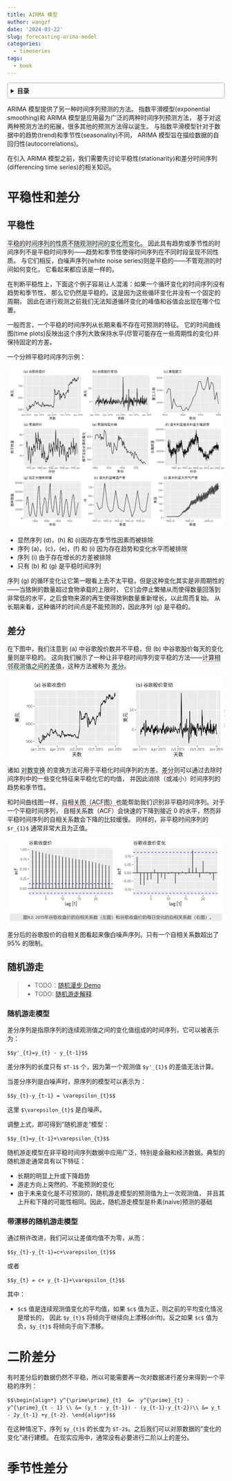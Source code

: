 ```yaml
---
title: AIRMA 模型
author: wangzf
date: '2024-03-22'
slug: forecasting-arima-model
categories:
  - timeseries
tags:
  - book
---
```


<style>
details {
    border: 1px solid #aaa;
    border-radius: 4px;
    padding: .5em .5em 0;
}
summary {
    font-weight: bold;
    margin: -.5em -.5em 0;
    padding: .5em;
}
details[open] {
    padding: .5em;
}
details[open] summary {
    border-bottom: 1px solid #aaa;
    margin-bottom: .5em;
}
img {
    pointer-events: none;
}
</style>

<details><summary>目录</summary><p>

- [平稳性和差分](#平稳性和差分)
  - [平稳性](#平稳性)
  - [差分](#差分)
  - [随机游走](#随机游走)
    - [随机游走模型](#随机游走模型)
    - [带漂移的随机游走模型](#带漂移的随机游走模型)
- [二阶差分](#二阶差分)
- [季节性差分](#季节性差分)
</p></details><p></p>

ARIMA 模型提供了另一种时间序列预测的方法。
指数平滑模型(exponential smoothing)和 ARIMA 模型是应用最为广泛的两种时间序列预测方法，
基于对这两种预测方法的拓展，很多其他的预测方法得以诞生。
与指数平滑模型针对于数据中的趋势(trend)和季节性(seasonality)不同，
ARIMA 模型旨在描绘数据的自回归性(autocorrelations)。

在引入 ARIMA 模型之前，我们需要先讨论平稳性(stationarity)和差分时间序列(differencing time series)的相关知识。

# 平稳性和差分

## 平稳性

<span style='border-bottom:1.5px dashed red;'>平稳的时间序列的性质不随观测时间的变化而变化。</span> 
因此具有趋势或季节性的时间序列不是平稳时间序列——趋势和季节性使得时间序列在不同时段呈现不同性质。
与它们相反，白噪声序列(white noise series)则是平稳的——不管观测的时间如何变化，
它看起来都应该是一样的。

在判断平稳性上，下面这个例子容易让人混淆：如果一个循环变化的时间序列没有趋势和季节性，
那么它仍然是平稳的。这是因为这些循环变化并没有一个固定的周期，
因此在进行观测之前我们无法知道循环变化的峰值和谷值会出现在哪个位置。

一般而言，一个平稳的时间序列从长期来看不存在可预测的特征。
它的时间曲线图(time plots)反映出这个序列大致保持水平(尽管可能存在一些周期性的变化)并保持固定的方差。

一个分辨平稳时间序列示例：

![img](images/stable.png)

* 显然序列 (d)，(h) 和 (i)因存在季节性因素而被排除
* 序列 (a)，(c)，(e)，(f) 和 (i) 因为存在趋势和变化水平而被排除
* 序列 (i) 由于存在增长的方差被排除
* 只有 (b) 和 (g) 是平稳时间序列

序列 (g) 的循环变化让它第一眼看上去不太平稳，但是这种变化其实是非周期性的——当猞猁的数量超过食物承载的上限时，
它们会停止繁殖从而使得数量回落到非常低的水平，之后食物来源的再生使得猞猁数量重新增长，以此周而复始。
从长期来看，这种循环的时间点是不能预测的，因此序列 (g) 是平稳的。

## 差分

在下图中，我们注意到 (a) 中谷歌股价数并不平稳，但 (b) 中谷歌股价每天的变化量则是平稳的。
这向我们展示了一种让非平稳时间序列变平稳的方法——<span style='border-bottom:1.5px dashed red;'>计算相邻观测值之间的差值</span>，这种方法被称为 <span style='border-bottom:1.5px dashed red;'>差分</span>。

![img](images/ab.png)

诸如 <span style='border-bottom:1.5px dashed red;'>对数变换</span> 的变换方法可用于平稳化时间序列的方差。<span style='border-bottom:1.5px dashed red;'>差分</span>则可以通过去除时间序列中的一些变化特征来平稳化它的均值，
并因此消除（或减小）时间序列的趋势和季节性。

和时间曲线图一样，<span style='border-bottom:1.5px dashed red;'>自相关图（ACF图）</span>也能帮助我们识别非平稳时间序列。对于一个平稳时间序列，
自相关系数（ACF）会快速的下降到接近 0 的水平，然而非平稳时间序列的自相关系数会下降的比较缓慢。
同样的，非平稳时间序列的 `$r_{1}$` 通常非常大且为正值。

![img](images/acf.png)

差分后的谷歌股价的自相关图看起来像白噪声序列。只有一个自相关系数超出了 95% 的限制。

## 随机游走

> * TODO：[随机漫步 Demo](https://wangzhefeng.com/note/2020/05/06/random-walk/)
> * TODO: [随机游走解释](https://wangzhefeng.com/note/2023/03/03/timeseries-stationarity-stochasticity/#%E9%9A%8F%E6%9C%BA%E6%B8%B8%E8%B5%B0)

### 随机游走模型

差分序列是指原序列的连续观测值之间的变化值组成的时间序列，它可以被表示为：

`$$y'_{t}=y_{t} - y_{t-1}$$`

差分序列的长度只有 `$T-1$` 个，因为第一个观测值 `$y'_{1}$` 的差值无法计算。

当差分序列是白噪声时，原序列的模型可以表示为：

`$$y_{t}-y_{t-1} = \varepsilon_{t}$$`

这里 `$\varepsilon_{t}$` 是白噪声。

调整上式，即可得到”随机游走”模型：

`$$y_{t}=y_{t-1}+\varepsilon_{t}$$`

随机游走模型在非平稳时间序列数据中应用广泛，特别是金融和经济数据。典型的随机游走通常具有以下特征：

* 长期的明显上升或下降趋势
* 游走方向上突然的、不能预测的变化
* 由于未来变化是不可预测的，随机游走模型的预测值为上一次观测值，
  并且其上升和下降的可能性相同。因此，随机游走模型是朴素(naive)预测的基础

### 带漂移的随机游走模型

通过稍许改进，我们可以让差值均值不为零，从而：

`$$y_{t}-y_{t-1}=c+\varepsilon_{t}$$`

或者

`$$y_{t} = c+ y_{t-1}+\varepsilon_{t}$$`

其中：

* `$c$` 值是连续观测值变化的平均值，如果 `$c$` 值为正，则之前的平均变化情况是增长的，
  因此 `$y_{t}$` 将倾向于继续向上漂移(drift)。反之如果 `$c$` 值为负，`$y_{t}$` 将倾向于向下漂移。

# 二阶差分

有时差分后的数据仍然不平稳，所以可能需要再一次对数据进行差分来得到一个平稳的序列：

`$$\begin{align*}
y^{\prime\prime}_{t}  &=  y^{\prime}_{t} - y^{\prime}_{t - 1} \\
           &= (y_t - y_{t-1}) - (y_{t-1}-y_{t-2})\\
           &= y_t - 2y_{t-1} +y_{t-2}.
\end{align*}$$`

在这种情况下，序列 `$y_{t}$` 的长度为 `$T-2$`。之后我们可以对原数据的”变化的变化”进行建模。
在现实应用中，通常没有必要进行二阶以上的差分。

# 季节性差分